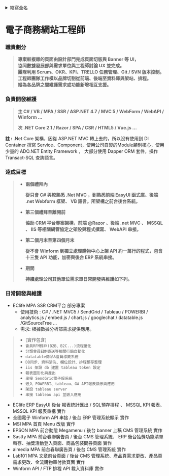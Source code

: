 <details>
<summary>縮寫全名</summary>
MPA : Multi Page Application

SPA : Single Page Application

AMP : Accelerated Mobile Pages

RWD : Responsive Web Design

PWA : Progressive Web Application

OPW : One Page Web

SSR : Server Side Render

CSR : Client Side Render

CMS : Content Management System

ERP : Enterprise Resource Planning

SCM : Supply Chain Management

CRM : Customer Relationship Management

RFM : Recency Frequency Monetary

HCM : Human Capital Management System

PLM : Product Lifecycle Management

PDM : Product Data Management

BPM : Business Process Management

MES : Manufacturing Execution System

FMS : Facility Management System

KMS : Knowledge Management System

WMS : Workflow Management System

OKR : Objectives and Key Results

KPI : Key Performance Indicators

Wireframe 線框圖

Mockup 視覺槁

Prototype 原型
</details>

# 電子商務網站工程師

### 職責劃分

> **專案較複雜的頁面由設計部門完成頁面切版與 Banner 等 UI，** </br>
> **協同數據發展部與需求單位與工程師討論 UX 並完成。** </br>
> **團隊利用 Scrum、OKR、KPI、TRELLO 任務管理、Git / SVN 版本控制。** </br>
> **工程師團隊工作橫以品牌切割從前端、後端至資料庫與架站、排程。** </br>
> **縱為各品牌之間維護需求或功能新增相互支援。** </br>

### 負責開發維護

> **主 C# / VB / MPA / SSR / ASP.NET 4.7 / MVC 5 / WebForm / WebAPI / Winform ...**
>
> **次 .NET Core 2.1 / Razor / SPA / CSR / HTML5 / Vue.js ...**

**註 :** .Net Core 架構，因從 ASP.NET MVC 轉上去的，所以沒有使用到 DI Container 撰寫 Service、Component，使用公司自製的Module類別核心，使用少量的 ADO.NET Entity Framework ， 大部分使用 Dapper ORM 套件，操作 Transact-SQL 查詢語言。

### 達成目標

> * **兩個禮拜內**
>
>   **從只會 C# 與較熟悉 .Net MVC ，到熟悉前端 EasyUI 函式庫、後端 .net Webform 框架、 VB 語言。所架構之前台後台系統。**
>
> * **第三個禮拜至離開前**
>
>   **協助 CRM 平台專案架構，前端 @Razor 、後端 .net MVC 、 MSSQL 、 IIS 等相關網管協定之架設與程式撰寫、 WebAPI 串接。**
>
> * **第二個月末至第四個月末**
>
>   **從不會 Winform 到獨立處理購物中心上架 API 約一萬行的程式，包含十三隻 API 功能，加密與後台 ERP 系統串接。**
>
> * **期間**
>
>   **持續處理公司其他單位需求單日常開發與維護如下列。**

### 日常開發與維護

* EClife MPA SSR CRM平台 部分專案
  * 使用技術 : C# / .NET MVC5 / SendGrid / Tableau / POWERBI / analytics.js / embed.js / chart.js / googlechat / datatable.js /GitSourceTree ...
  * 需求: 根據數據分析部需求提供應用。

> * [實作包含]
> * `會員RFM歸戶(B2B、B2C...)流程優化`
> * `分類會員EDM寄送等相關行銷自動化`
> * `datatable商品&會員標籤系統`
> * `DB同步、資料清洗、欄位設計、排程預存整理`
> * `iis 架設 db 建置 tableau token 設定`
> * `報表圖形化與產出`
> * `串接 SendGrid電子報系統`
> * `嵌入 POWERBI、tableau、GA API報表顯示與應用`
> * `架設 tableau server`
> * `串接 tableau api 並嵌入應用`

* EClife ERP EasyUI 後台 報表統計匯出 / SQL預存排程 、 MSSQL KPI 報表、 MSSQL KPI 報表重構 實作
* 全國電子 Winform API 串接 / 後台 ERP 管理系統顯示 實作
* MSI MPA 首頁 Menu 改版 實作
* EPSON MPA 前台動態 Megamenu / 後台 banner 上稿 CMS 管理系統 實作
* Sastty MPA 前台春聯廣告頁 / 後台 CMS 管理系統、 ERP 後台抽獎功能清單轉存、抽獎活動登入頁面、商品包裝問券頁面 實作
* aimedia MPA 前台春聯廣告頁 / 後台 CMS 管理系統 實作
* Lab101 MPA 文章前台頁面 / 後台 CMS 管理系統、產品頁需求更改、產品頁需求更改、金流購物車付款頁面 實作
* Winform API / FTP 排程 API 載入資料庫 實作